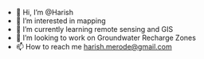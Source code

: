 - 👋 Hi, I’m @Harish
- 👀 I’m interested in mapping
- 🌱 I’m currently learning remote sensing and GIS
- 💞️ I’m looking to work on Groundwater Recharge Zones
- 📫 How to reach me harish.merode@gmail.com
